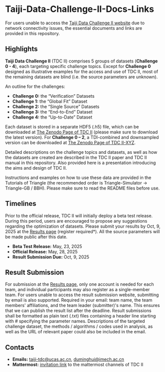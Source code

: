 # Taiji-Data-Challenge-II-Docs-Links
For users unable to access the [Taiji Data Challenge II website](http://gr.imech.ac.cn/overview/) due to network connectivity issues, the essential documents and links are provided in this repository.

## Highlights 
**Taiji Data Challenge II** (TDC II) comprises 5 groups of datasets (**Challenge 0 - 4**), each targeting specific challenge topics. Except for **Challenge 0** designed as illustrative examples for the access and use of TDC II, most of the remaining datasets are blind (i.e. the source parameters are unknown).

An outline for the challenges:
- **Challenge 0:** the “Verification” Datasets
- **Challenge 1:** the “Global Fit” Dataset
- **Challenge 2:** the “Single Source” Datasets
- **Challenge 3:** the “End-to-End” Dataset
- **Challenge 4:** the “Up-to-Date” Dataset

Each dataset is stored in a separate HDF5 (.h5) file, which can be downloaded at [The Zenodo Page of TDC II](https://zenodo.org/records/15469565) (please make sure to download the latest version). For **Challenge 0 – 2**, a TDI-combined and downsampled version can be downloaded at [The Zenodo Page of TDC II-XYZ](https://zenodo.org/records/15469724).

Detailed descriptions on the challenge topics and datasets, as well as how the datasets are created are described in the TDC II paper and TDC II manual in this repository. 
Also provided here is a presentation introducing the aims and design of TDC II. 

Instructions and examples on how to use these data are provided in the Tutorials of Triangle (the recommended order is Triangle-Simulator -> Triangle-GB / BBH). 
Please make sure to read the README files before use. 

## Timelines
Prior to the official release, TDC II will initially deploy a beta test release. During this period, users are encouraged to propose any suggestions regarding the optimization of datasets. Please submit your results by Oct, 9, 2025 at the [Results page](http://gr.imech.ac.cn/results/) (register required*). All the source parameters will be made public after this date. 

- **Beta Test Release:** May, 23, 2025
- **Official Release:** May, 28, 2025
- **Result Submission Due:** Oct, 9, 2025

## Result Submission 
For submission at the [Results page](http://gr.imech.ac.cn/results/), only one account is needed for each team, and individual participants may also register as a single-member team. For users unable to access the result submission website, submitting by email is also supported. Required in your email: team name, the team members' affiliations, and the team leader (submitter)'s name. This ensures that we can publish the result list after the deadline. 
Result submissions shall be formatted as plain text (.txt) files containing a header line starting with # specifying the parameter names. Descriptions of the targeted challenge dataset, the methods / algorithms / codes used in analysis, as well as the URL of relevant paper could also be included in the email.

## Contacts 
- **Emails:** taiji-tdc@ucas.ac.cn, duminghui@imech.ac.cn
- **Mattermost:** [invitation link](https://mattermost.ictp-ap.org/signup_user_complete/?id=p9knpuob53da8euc7escejue9o&md=link&sbr=su
) to the mattermost channels of TDC II 

